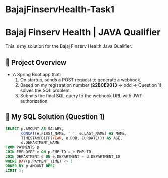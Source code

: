 # BajajFinservHealth-Task1
# Bajaj Finserv Health | JAVA Qualifier

This is my solution for the Bajaj Finserv Health Java Qualifier.

## 🚀 Project Overview
- A Spring Boot app that:
  1. On startup, sends a POST request to generate a webhook.
  2. Based on my registration number (**22BCE9013** → odd → Question 1), solves the SQL problem.
  3. Submits the final SQL query to the webhook URL with JWT authorization.

## 📝 My SQL Solution (Question 1)
```sql
SELECT p.AMOUNT AS SALARY,
       CONCAT(e.FIRST_NAME, ' ', e.LAST_NAME) AS NAME,
       TIMESTAMPDIFF(YEAR, e.DOB, CURDATE()) AS AGE,
       d.DEPARTMENT_NAME
FROM PAYMENTS p
JOIN EMPLOYEE e ON p.EMP_ID = e.EMP_ID
JOIN DEPARTMENT d ON e.DEPARTMENT = d.DEPARTMENT_ID
WHERE DAY(p.PAYMENT_TIME) <> 1
ORDER BY p.AMOUNT DESC
LIMIT 1;
